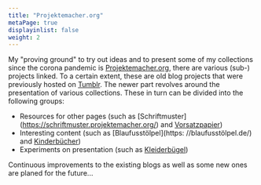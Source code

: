 ```yaml
---
title: "Projektemacher.org"
metaPage: true
displayinlist: false
weight: 2
---
```


My "proving ground" to try out ideas and to present some of my collections since the corona pandemic is [Projektemacher.org](https://projektemacher.org), there are various (sub-) projects linked. To a certain extent, these are old blog projects that were previously hosted on [Tumblr](https://tumblr.com). The newer part revolves around the presentation of various collections. These in turn can be divided into the following groups:
 * Resources for other pages (such as [Schriftmuster] (https://schriftmuster.projektemacher.org/) and [Vorsatzpapier](https://vorsatzpapier.projektemacher.org/))
 * Interesting content (such as [Blaufusstölpel](https: //blaufusstölpel.de/) and [Kinderbücher](https://kinderbücher.projektemacher.org/))
 * Experiments on presentation  (such as [Kleiderbügel](https://Kleiderbügel.blaufusstölpel.de/))

Continuous improvements to the existing blogs as well as some new ones are planed for the future...
